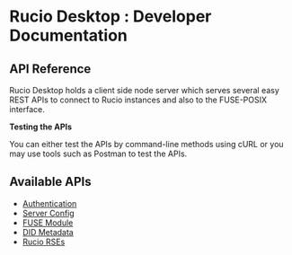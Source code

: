 # Rucio Desktop : Developer Documentation

## API Reference

Rucio Desktop holds a client side node server which serves several easy REST APIs to connect to Rucio instances and also to the FUSE-POSIX interface.

**Testing the APIs**

You can either test the APIs by command-line methods using cURL or you may use tools such as Postman to test the APIs.

## Available APIs

<!--ts-->

- [Authentication](#authentication)
- [Server Config](#server-config)
- [FUSE Module](#fuse-module)
- [DID Metadata](#did-metadata)
- [Rucio RSEs](#rucio-rses)
<!--te-->

